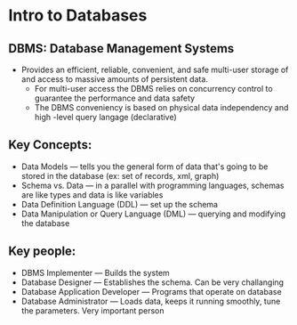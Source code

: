 # Intro to Databases


## DBMS: Database Management Systems
- Provides an efficient, reliable, convenient, and safe
multi-user storage of and access to massive
amounts of persistent data.
    - For multi-user access the DBMS relies on concurrency control to guarantee the performance and data safety
    - The DBMS conveniency is based on physical data independency and high -level query langage (declarative)

## Key Concepts:
- Data Models — tells you the general form of data that's going to be stored in the database (ex: set of records, xml, graph)
- Schema vs. Data — in a parallel with programming languages, schemas are like types and data is like variables
- Data Definition Language (DDL) — set up the schema
- Data Manipulation or Query Language (DML) — querying and modifying the database
    
## Key people:
- DBMS Implementer — Builds the system
- Database Designer — Establishes the schema. Can be very challanging
- Database Application Developer — Programs that operate on database
- Database Administrator — Loads data, keeps it running smoothly, tune the parameters. Very important person